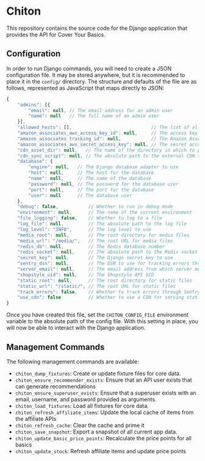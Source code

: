 # Chiton

This repository contains the source code for the Django application that
provides the API for Cover Your Basics.

## Configuration

In order to run Django commands, you will need to create a JSON configuration
file.  It may be stored anywhere, but it is recommended to place it in the
`config/` directory.  The structure and defaults of the file are as follows,
represented as JavaScript that maps directly to JSON:

```javascript
{
    "admins": [{
        "email": null, // The email address for an admin user
        "name": null   // The full name of an admin user
    }],
    "allowed_hosts": [],                             // The list of allowed hosts
    "amazon_associates_aws_access_key_id": null,     // The access key ID for the Amazon Associates AWS user
    "amazon_associates_tracking_id": null,           // The Amazon Associates tracking ID
    "amazon_associates_aws_secret_access_key": null, // The secret access key for the Amazon Associates AWS user
    "cdn_asset_dir": null,   // The name of the directory in which to place CDN assets
    "cdn_sync_script": null, // The absolute path to the external CDN sync script
    "database": {
        "engine": null,   // The Django database adapter to use
        "host": null,     // The host for the database
        "name": null,     // The name of the database
        "password": null, // The password for the database user
        "port": null,     // The port for the database
        "user": null      // The database user
    },
    "debug": false,           // Whether to run in debug mode
    "environment": null,      // The name of the current environment
    "file_logging": false,    // Whether to log to a file
    "log_file": null,         // The absolute path to the log file
    "log_level": "INFO",      // The log level to use
    "media_root": null,       // The root directory for media files
    "media_url": "/media/",   // The root URL for media files
    "redis_db": null,         // The Redis database number
    "redis_socket": null,     // The absolute path to the Redis socket
    "secret_key": null,       // The Django secret key to use
    "sentry_dsn": null,       // The DSN to use for tracking errors through Sentry
    "server_email": null,     // The email address from which server messages are sent
    "shopstyle_uid": null,    // The Shopstyle API UID
    "static_root": null,      // The root directory for static files
    "static_url": "/static/", // The root URL for static files
    "track_errors": false,    // Whether to track errors through Sentry
    "use_cdn": false          // Whether to use a CDN for serving static assets
}
```

Once you have created this file, set the `CHITON_CONFIG_FILE` environment
variable to the absolute path of the config file.  With this setting in place,
you will now be able to interact with the Django application.

## Management Commands

The following management commands are available:

* `chiton_dump_fixtures`: Create or update fixture files for core data.
* `chiton_ensure_recommender_exists`: Ensure that an API user exists that can generate recommendations
* `chiton_ensure_superuser_exists`: Ensure that a superuser exists with an email, username, and password provided as arguments.
* `chiton_load_fixtures`: Load all fixtures for core data.
* `chiton_refresh_affiliate_items`: Update the local cache of items from the affiliate APIs
* `chiton_refresh_cache`: Clear the cache and prime it
* `chiton_save_snapshot`: Export a snapshot of all current app data.
* `chiton_update_basic_price_points`: Recalculate the price points for all basics
* `chiton_update_stock`: Refresh affiliate items and update price points
